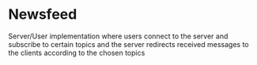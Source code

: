 # Newsfeed
Server/User implementation where users connect to the server and subscribe to certain topics and the server redirects received
messages to the clients according to the chosen topics
